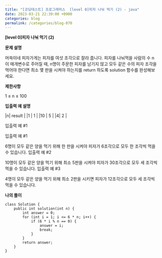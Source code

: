 ```yaml
---
title: "[코딩테스트] 프로그래머스  [level 0]피자 나눠 먹기 (2) - java"
date: 2023-03-21 22:39:00 +0900
categories: blog
permalink: /categories/blog-070
---
```



**[level 0]피자 나눠 먹기 (2)**



**문제 설명**

머쓱이네 피자가게는 피자를 여섯 조각으로 잘라 줍니다. 피자를 나눠먹을 사람의 수 n이 매개변수로 주어질 때, n명이 주문한 피자를 남기지 않고 모두 같은 수의 피자 조각을 먹어야 한다면 최소 몇 판을 시켜야 하는지를 return 하도록 solution 함수를 완성해보세요.



**제한사항**

1 ≤ n ≤ 100


**입출력 예 설명**

|n| result |
|1 | 1 |
|10 | 5 |
|4| 2 |



입출력 예 #1

입출력 예 #1

6명이 모두 같은 양을 먹기 위해 한 판을 시켜야 피자가 6조각으로 모두 한 조각씩 먹을 수 있습니다.
입출력 예 #2

10명이 모두 같은 양을 먹기 위해 최소 5판을 시켜야 피자가 30조각으로 모두 세 조각씩 먹을 수 있습니다.
입출력 예 #3

4명이 모두 같은 양을 먹기 위해 최소 2판을 시키면 피자가 12조각으로 모두 세 조각씩 먹을 수 있습니다.

**나의 풀이**

```
class Solution {
	public int solution(int n) {
		int answer = 0;
		for (int i = 1; i <= 6 * n; i++) {
			if (6 * i % n == 0) {
				answer = i;
				break;
			}
		}
		return answer;
	}
}

```



